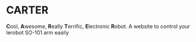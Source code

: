 # CARTER
**C**ool, **A**wesome, **R**eally **T**errific, **E**lectronic **R**obot. A website to control your lerobot SO-101 arm easily 
